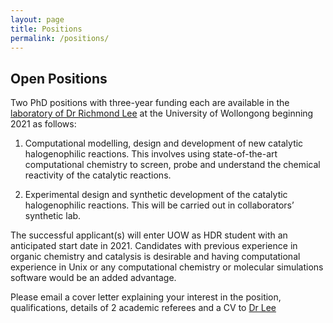 ```yaml
---
layout: page
title: Positions
permalink: /positions/
---
```


Open Positions
---

Two PhD positions with three-year funding each are available in the [laboratory of Dr Richmond Lee](https://riclzh.github.io/novelchemrxn/) at the University of Wollongong beginning 2021 as follows:

1)	Computational modelling, design and development of new catalytic halogenophilic reactions. This involves using state-of-the-art computational chemistry to screen, probe and understand the chemical reactivity of the catalytic reactions. 

2)	Experimental design and synthetic development of the catalytic halogenophilic reactions. This will be carried out in collaborators’ synthetic lab.

The successful applicant(s) will enter UOW as HDR student with an anticipated start date in 2021. Candidates with previous experience in organic chemistry and catalysis is desirable and having computational experience in Unix or any computational chemistry or molecular simulations software would be an added advantage. 

Please email a cover letter explaining your interest in the position, qualifications, details of 2 academic referees and a CV to [Dr Lee](richlee@uow.edu.au)
